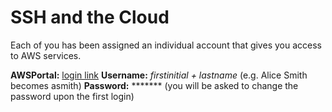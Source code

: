 # SSH and the Cloud
Each of you has been assigned an individual account that gives you access to AWS services.

**AWSPortal:** [login link](https://dssg-europe.signin.aws.amazon.com/console)
**Username:** _firstinitial + lastname_ (e.g. Alice Smith becomes asmith)
**Password:** &ast;&ast;&ast;&ast;&ast;&ast;&ast; (you will be asked to change the password upon the first login)

